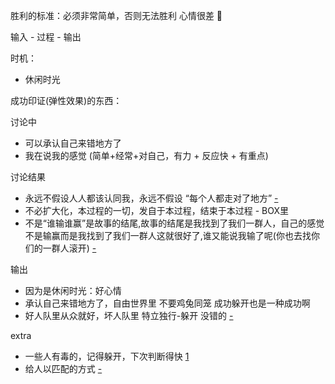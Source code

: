 
胜利的标准：必须非常简单，否则无法胜利 心情很差 🍳

输入 - 过程 - 输出

时机：
- 休闲时光

成功印证(弹性效果)的东西：



讨论中
- 可以承认自己来错地方了
- 我在说我的感觉 (简单+经常+对自己，有力 + 反应快 + 有重点)



讨论结果
- 永远不假设人人都该认同我，永远不假设 “每个人都走对了地方” [-](https://github.com/7900ms/000nottheater_deserted_systemlibrary/blob/master/supplementary/term-Finder-你可能来错地方了.md)
- 不必扩大化，本过程的一切，发自于本过程，结束于本过程 - BOX里
- 不是“谁输谁赢”是故事的结尾,故事的结尾是我找到了我们一群人，自己的感觉不是输赢而是我找到了我们一群人这就很好了,谁又能说我输了呢(你也去找你们的一群人滚开) [-](https://github.com/7900ms/000nottheater_deserted_systemsoftware/tree/master/local-lightshelf#一拍两散非常正常)



输出
- 因为是休闲时光：好心情
- 承认自己来错地方了，自由世界里 不要鸡兔同笼 成功躲开也是一种成功啊
- 好人队里从众就好，坏人队里 特立独行-躲开 没错的 [-](https://www.v2ex.com/notes/28139#杜兰特)

extra
- 一些人有毒的，记得躲开，下次判断得快 [1](https://github.com/7900ms/000nottheater_deserted_systemlibrary/blob/master/supplementary/chain-意图-毒狼.md)
- 给人以匹配的方式 [-](https://github.com/7900ms/000nottheater_deserted_systemlibrary/blob/master/supplementary/term-Finder-给予匹配的方式.md)



